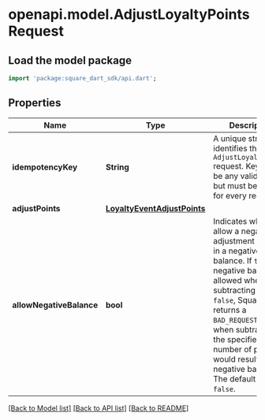 # openapi.model.AdjustLoyaltyPointsRequest

## Load the model package
```dart
import 'package:square_dart_sdk/api.dart';
```

## Properties
Name | Type | Description | Notes
------------ | ------------- | ------------- | -------------
**idempotencyKey** | **String** | A unique string that identifies this `AdjustLoyaltyPoints` request.  Keys can be any valid string, but must be unique for every request. | 
**adjustPoints** | [**LoyaltyEventAdjustPoints**](LoyaltyEventAdjustPoints.md) |  | 
**allowNegativeBalance** | **bool** | Indicates whether to allow a negative adjustment to result in a negative balance. If `true`, a negative balance is allowed when subtracting points. If `false`, Square returns a `BAD_REQUEST` error when subtracting the specified number of points would result in a negative balance. The default value is `false`. | [optional] 

[[Back to Model list]](../README.md#documentation-for-models) [[Back to API list]](../README.md#documentation-for-api-endpoints) [[Back to README]](../README.md)



